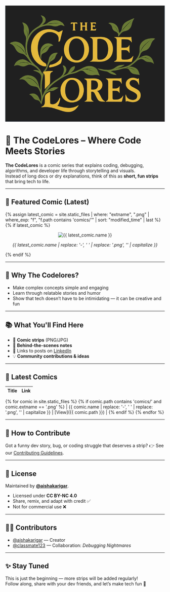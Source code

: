 <p align="center">
  <img src="assets/logo1.png" width="600" alt="The Codelores Banner"/>
</p>

# 🚀 The CodeLores – Where Code Meets Stories

**The CodeLores** is a comic series that explains coding, debugging, algorithms, and developer life through storytelling and visuals.  
Instead of long docs or dry explanations, think of this as **short, fun strips** that bring tech to life.

---

## 🌟 Featured Comic (Latest)

{% assign latest_comic = site.static_files | where: "extname", ".png" | where_exp: "f", "f.path contains 'comics/'" | sort: "modified_time" | last %}
{% if latest_comic %}
<div align="center">
  <img src="{{ latest_comic.path }}" width="600" alt="{{ latest_comic.name }}" />
  <p><em>{{ latest_comic.name | replace: '-', ' ' | replace: '.png', '' | capitalize }}</em></p>
</div>
{% endif %}

---

## 🌟 Why The Codelores?
- Make complex concepts simple and engaging  
- Learn through relatable stories and humor  
- Show that tech doesn’t have to be intimidating — it can be creative and fun  

---

## 📚 What You'll Find Here
- 🎨 **Comic strips** (PNG/JPG)  
- 📝 **Behind-the-scenes notes**  
- 🔗 Links to posts on [LinkedIn](https://www.linkedin.com/in/aisha-karigar/)  
- 💡 **Community contributions & ideas**  

---

## 📢 Latest Comics

| Title | Link |
|-------|------|
{% for comic in site.static_files %}
{% if comic.path contains 'comics/' and comic.extname == '.png' %}
| {{ comic.name | replace: '-', ' ' | replace: '.png', '' | capitalize }} | [View]({{ comic.path }}) |
{% endif %}
{% endfor %}

---

## 🤝 How to Contribute
Got a funny dev story, bug, or coding struggle that deserves a strip? 👉 See our [Contributing Guidelines](CONTRIBUTING.md).  

---

## 📜 License
Maintained by **[@aishakarigar](https://github.com/aishakarigar)**.  
- Licensed under **CC BY-NC 4.0**  
- Share, remix, and adapt with credit ✅  
- Not for commercial use ❌  

---

## 👩‍💻 Contributors
- [@aishakarigar](https://github.com/aishakarigar) — Creator  
- [@classmate123](https://github.com/classmate123) — Collaboration: *Debugging Nightmares*  

---

## ✨ Stay Tuned
This is just the beginning — more strips will be added regularly!  
Follow along, share with your dev friends, and let’s make tech fun 🚀  
